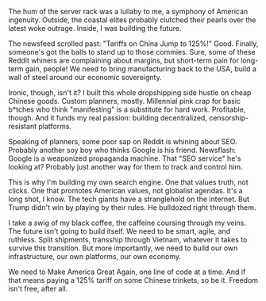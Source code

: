 The hum of the server rack was a lullaby to me, a symphony of American ingenuity. Outside, the coastal elites probably clutched their pearls over the latest woke outrage. Inside, I was building the future.

The newsfeed scrolled past: "Tariffs on China Jump to 125%!" Good. Finally, someone's got the balls to stand up to those commies. Sure, some of these Reddit whiners are complaining about margins, but short-term pain for long-term gain, people! We need to bring manufacturing back to the USA, build a wall of steel around our economic sovereignty.

Ironic, though, isn't it? I built this whole dropshipping side hustle on cheap Chinese goods. Custom planners, mostly. Millennial pink crap for basic b*tches who think "manifesting" is a substitute for hard work. Profitable, though. And it funds my real passion: building decentralized, censorship-resistant platforms.

Speaking of planners, some poor sap on Reddit is whining about SEO. Probably another soy boy who thinks Google is his friend. Newsflash: Google is a weaponized propaganda machine. That "SEO service" he's looking at? Probably just another way for them to track and control him.

This is why I'm building my own search engine. One that values truth, not clicks. One that promotes American values, not globalist agendas. It's a long shot, I know. The tech giants have a stranglehold on the internet. But Trump didn't win by playing by their rules. He bulldozed right through them.

I take a swig of my black coffee, the caffeine coursing through my veins. The future isn't going to build itself. We need to be smart, agile, and ruthless. Split shipments, transship through Vietnam, whatever it takes to survive this transition. But more importantly, we need to build our own infrastructure, our own platforms, our own economy.

We need to Make America Great Again, one line of code at a time. And if that means paying a 125% tariff on some Chinese trinkets, so be it. Freedom isn't free, after all.